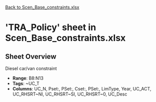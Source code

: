 [Back to Scen_Base_constraints.xlsx](README.md)

# 'TRA_Policy' sheet in Scen_Base_constraints.xlsx

## Sheet Overview

Diesel car/van constraint

- **Range**: B8:N13
- **Tags**: ~UC_T
- **Columns**: UC_N, Pset:, PSet:, Cset:, PSet:, LimType, Year, UC_ACT, UC_RHSRT~NI, UC_RHSRT~SI, UC_RHSRT~0, UC_Desc

